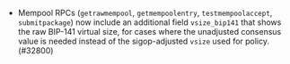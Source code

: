 - Mempool RPCs (`getrawmempool`, `getmempoolentry`, `testmempoolaccept`, `submitpackage`)
now include an additional field `vsize_bip141` that shows the raw BIP-141 virtual size,
for cases where the unadjusted consensus value is needed instead of the sigop-adjusted `vsize`
used for policy.
(#32800)
